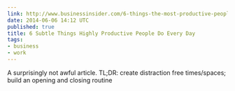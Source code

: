 ```yaml
---
link: http://www.businessinsider.com/6-things-the-most-productive-people-do-every-day-2014-6
date: 2014-06-06 14:12 UTC
published: true
title: 6 Subtle Things Highly Productive People Do Every Day
tags:
- business
- work
---
```


A surprisingly not awful article. TL;DR: create distraction free times/spaces; build an opening and closing routine
